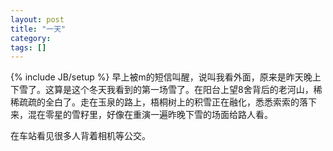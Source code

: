 ```yaml
---
layout: post
title: "一天"
category: 
tags: []
---
```

{% include JB/setup %}
早上被m的短信叫醒，说叫我看外面，原来是昨天晚上下雪了。这算是这个冬天我看到的第一场雪了。在阳台上望8舍背后的老河山，稀稀疏疏的全白了。走在玉泉的路上，梧桐树上的积雪正在融化，悉悉索索的落下来，混在零星的雪籽里，好像在重演一遍昨晚下雪的场面给路人看。

在车站看见很多人背着相机等公交。
